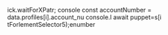 
ick.waitForXPatr;
        console
        const accountNumber = data.profiles[i].account_nu
console.l await puppet=s[i tForlementSelector5);enumber
